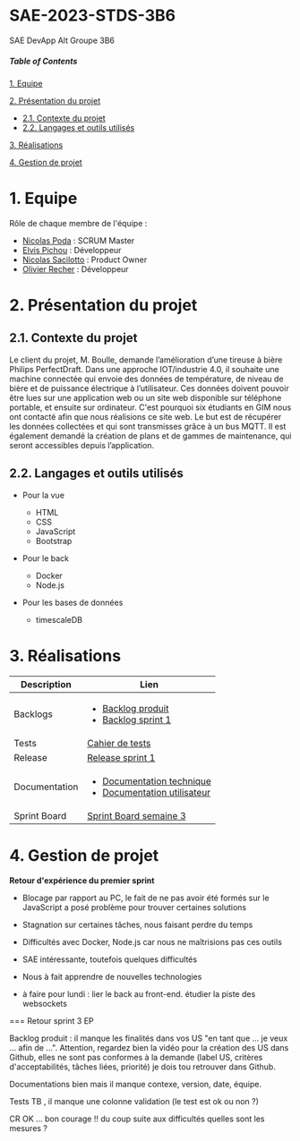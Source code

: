 # SAE-2023-STDS-3B6
SAE DevApp Alt Groupe 3B6

##### Table of Contents  
[1. Equipe](#equipe)  

[2. Présentation du projet](#presentation)
  - [2.1. Contexte du projet](#contexte)
  - [2.2. Langages et outils utilisés](#langages)
  
[3. Réalisations](#realisations)

[4. Gestion de projet](#gestion)

<a name="equipe">
 
# 1. Equipe

Rôle de chaque membre de l'équipe :

* [Nicolas Poda](https://github.com/nicolaspoda) : SCRUM Master
* [Elvis Pichou](https://github.com/Eyvos) : Développeur
* [Nicolas Sacilotto](https://github.com/EternalNico) : Product Owner
* [Olivier Recher](https://github.com/OlivierRecher) : Développeur

 <a name="presentation">
 
# 2. Présentation du projet

 <a name="contexte">

## 2.1. Contexte du projet

  Le client du projet, M. Boulle, demande l’amélioration d’une tireuse à bière Philips PerfectDraft. Dans une approche IOT/industrie 4.0, il souhaite une machine connectée qui envoie des données de température, de niveau de bière et de puissance électrique à l’utilisateur. Ces données doivent pouvoir être lues sur une application web ou un site web disponible sur téléphone portable, et ensuite sur ordinateur. C'est pourquoi six étudiants en GIM nous ont contacté afin que nous réalisions ce site web. Le but est de récupérer les données collectées et qui sont transmisses grâce à un bus MQTT. Il est également demandé la création de plans et de gammes de maintenance, qui seront accessibles depuis l’application.
 
<a name="langages">
  
## 2.2. Langages et outils utilisés

- Pour la vue

  - HTML
  - CSS
  - JavaScript
  - Bootstrap

- Pour le back

  - Docker
  - Node.js

- Pour les bases de données

  - timescaleDB 
  
 <a name="realisations">
 
# 3. Réalisations 

<a name="documents">


| Description      | Lien |
| ----------- | ----------- |
| Backlogs      | <ul><li>[Backlog produit](https://github.com/nicolaspoda/SAE-ALT-S3-Dev-22-23-STDS-3B-Equipe-6/blob/main/Backlog_produit.pdf)</li><li>[Backlog sprint 1](https://github.com/nicolaspoda/SAE-ALT-S3-Dev-22-23-STDS-3B-Equipe-6/blob/main/Sprint1/Backlogs/BacklogSprint1.pdf)</li>       |
| Tests  |     [Cahier de tests](https://github.com/nicolaspoda/SAE-ALT-S3-Dev-22-23-STDS-3B-Equipe-6/blob/main/Documentation/Cahier-tests.adoc)    |
| Release  |    [Release sprint 1](https://github.com/nicolaspoda/SAE-ALT-S3-Dev-22-23-STDS-3B-Equipe-6/tree/main/Sprint1/codeV2)   | 
| Documentation  | <ul><li>[Documentation technique](https://github.com/nicolaspoda/SAE-ALT-S3-Dev-22-23-STDS-3B-Equipe-6/blob/main/Documentation/Doc-Tec.adoc)</li><li>[Documentation utilisateur](https://github.com/nicolaspoda/SAE-ALT-S3-Dev-22-23-STDS-3B-Equipe-6/blob/main/Documentation/Doc-User.adoc)</li> |
| Sprint Board  |     [Sprint Board semaine 3](https://github.com/users/nicolaspoda/projects/1/views/1)    |
           


<a name="gestion">

# 4. Gestion de projet
  
**Retour d'expérience du premier sprint**

* Blocage par rapport au PC, le fait de ne pas avoir été formés sur le JavaScript a posé problème pour trouver certaines solutions
* Stagnation sur certaines tâches, nous faisant perdre du temps
* Difficultés avec Docker, Node.js car nous ne maîtrisions pas ces outils
* SAE intéressante, toutefois quelques difficultés
* Nous à fait apprendre de nouvelles technologies


* à faire pour lundi : lier le back au front-end. étudier la piste des websockets


=== Retour sprint 3 EP 

Backlog produit : il manque les finalités dans vos US "en tant que ... je veux ... afin de ...". Attention, regardez bien la vidéo pour la création des US dans Github, elles ne sont pas conformes à la demande (label US, critères d'acceptabilités, tâches liées, priorité) je dois tou retrouver dans Github.

Documentations bien mais il manque contexe, version, date, équipe.

Tests TB , il manque une colonne validation (le test est ok ou non ?)

CR OK ... bon courage !! du coup suite aux difficultés quelles sont les mesures ?
 


  
  


